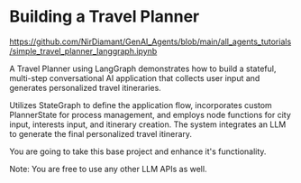 # Building a Travel Planner

https://github.com/NirDiamant/GenAI_Agents/blob/main/all_agents_tutorials/simple_travel_planner_langgraph.ipynb

A Travel Planner using LangGraph demonstrates how to build a stateful, multi-step conversational AI application that collects user input and generates personalized travel itineraries.

Utilizes StateGraph to define the application flow, incorporates custom PlannerState for process management, and employs node functions for city input, interests input, and itinerary creation. The system integrates an LLM to generate the final personalized travel itinerary.

You are going to take this base project and enhance it's functionality.

Note: You are free to use any other LLM APIs as well.

